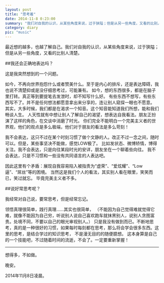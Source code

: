 ```yaml
---
layout: post
title: "思考着"
date: 2014-11-8 0:23:00
summary: "我们对自我的认识，从某些角度来说，过于狭隘；但是从另一些角度，又看的比别人清楚。"
category: diary
pic: "music"
---
```


最近想的越多，也越了解自己。我们对自我的认识，从某些角度来说，过于狭隘；但是从另一些角度，又看的比别人清楚。

##我还会正确地表达吗？

这是我突然想到的一个问题。

如今，不再向世界抱怨什么或者赞美什么。至于是内心的排斥，还是表达障碍，我也说不清楚抑或是没仔细思考过，可能兼有。
如今，想的东西很多，都是在脑子里打转。真正等到要提笔去发泄时，却不知写什么好。
有些东西不想写，有些东西写不了。并不是任何想法都愿意拿出来分享的，连让别人窥探一眼也不愿意。
其实，大多时候，我们都是在渴求一个知音。这个知音能知道我们所想，能和我们畅谈人生。
人天性就有中想让别人了解自己的渴望，想表达自我看法。朋友正扮演了这样的角色，在交谈中消磨了时光。
你们完全不能明白一个完美主义者的世界观，他们的观点是多么极端，他们对于朋友的看法是多么苛刻！

我不会表达，这只不过在某个时刻习惯了做个文静的人。改正不过一念之间，随时可以。但是，某些事坚决不能做，感觉LOW极了。
比如发状态、微博矫情，博得关注。我不会表达，只是向往某段时光的安详，朋友坐在一个聊着些向往。
我不会表达，只是不习惯和一些没有共同语言的人表达吧。

因此这里有个矛盾：展现自我容易陷入被指责为“虚荣”、“爱炫耀”、“Low逼”、“屌丝”等的困境。
当然这是我们个人的看法，其实别人看在眼里，笑笑而已，笑过就忘。
毕竟完美主义者不多。


##说好常思考呢？

我经常对自己说，要常思考，但是经常忘记。

领悟真理很简单，践行真理……其实也很简单，
（不能因为自己觉得难就觉得它难，就像不能因为自己穷，听说别人说自己喜欢跑车就抹黑别人，说别人贪图富贵。处境不同，不要以自己的眼光审视别人。）
只是我没有做到而已。不断地思考，真的是一种很好的习惯，如果每时每刻都在思考，那么将会学会很多东西。这里的思考，是结合学过的知识思考，
不是漫无目的的随便臆想。
这本身算是自己的一个技能吧，不过随着时间的流逝，不会了。一定要重新掌握！

---------------------

想得多，不如做。

晚安。

2014年11月8日凌晨。
